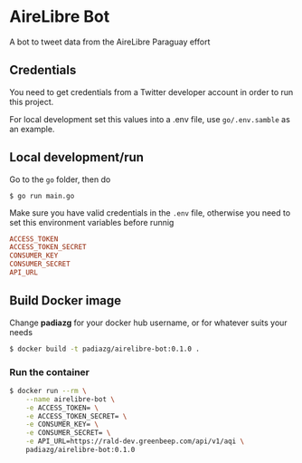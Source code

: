 # AireLibre Bot

A bot to tweet data from the AireLibre Paraguay effort

## Credentials
You need to get credentials from a Twitter developer account in order to run this project.

For local development set this values into a .env file, use `go/.env.samble` as an example.

## Local development/run
Go to the `go` folder, then do 
```
$ go run main.go
```
Make sure you have valid credentials in the `.env` file, otherwise you need to set this environment variables before runnig
```ini
ACCESS_TOKEN
ACCESS_TOKEN_SECRET
CONSUMER_KEY
CONSUMER_SECRET
API_URL
```

## Build Docker image
Change **padiazg** for your docker hub username, or for whatever suits your needs
```bash
$ docker build -t padiazg/airelibre-bot:0.1.0 .
```

### Run the container
```bash
$ docker run --rm \
    --name airelibre-bot \
    -e ACCESS_TOKEN= \
    -e ACCESS_TOKEN_SECRET= \
    -e CONSUMER_KEY= \
    -e CONSUMER_SECRET= \
    -e API_URL=https://rald-dev.greenbeep.com/api/v1/aqi \
    padiazg/airelibre-bot:0.1.0
```
